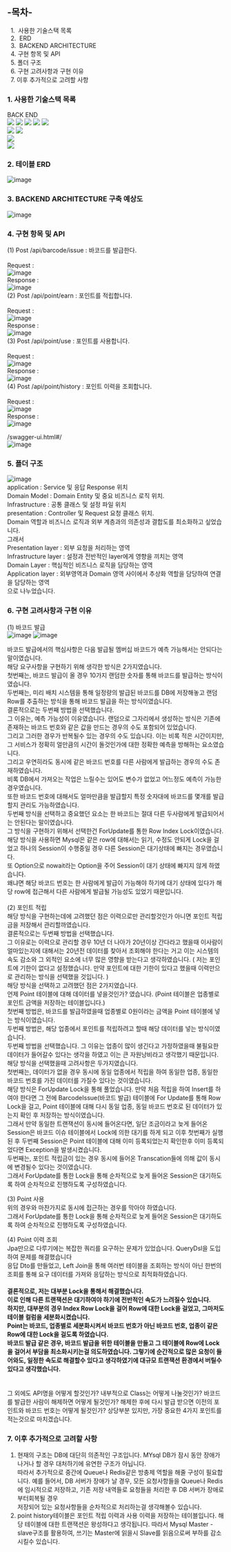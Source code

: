 
## -목차-
&nbsp;&nbsp;1.  사용한 기술스택 목록
<br>
&nbsp;&nbsp;2.  ERD
<br>
&nbsp;&nbsp;3.  BACKEND ARCHITECTURE
<br>
&nbsp;&nbsp;4.   구현 항목 및 API
<br>
&nbsp;&nbsp;5.   폴더 구조
<br>
&nbsp;&nbsp;6.   구현 고려사항과 구현 이유
<br>
&nbsp;&nbsp;7.   이후 추가적으로 고려할 사항
<br>

### 1. 사용한 기술스택 목록
BACK END<br/>
<img src="https://img.shields.io/badge/java-007396?style=for-the-badge&logo=Java&logoColor=white">
<img src="https://img.shields.io/badge/Spring Boot-6DB33F?style=for-the-badge&logo=Spring Boot&logoColor=white">
<img src="https://img.shields.io/badge/MySQL-007396?style=for-the-badge&logo=MySQL&logoColor=white">
<img src="https://img.shields.io/badge/AWS-007396?style=for-the-badge&logo=amazonaws&logoColor=white">
<img src="https://img.shields.io/badge/Spring data Jpa-231F20?style=for-the-badge&logo=Spring data Jpa&logoColor=white">  
<img src="https://img.shields.io/badge/Spring Validation-6DB33F?style=for-the-badge&logo=Spring Validation&logoColor=white">
<img src="https://img.shields.io/badge/Spring hateoas-231F20?style=for-the-badge&logo=Spring hateoas&logoColor=white">  
<img src="https://img.shields.io/badge/Swagger-231F20?style=for-the-badge&logo=Swagger&logoColor=white">  
<img src="https://img.shields.io/badge/querydsl-4479A1?style=for-the-badge&logo=querydsl&logoColor=white">

### 2. 테이블 ERD
![image](https://user-images.githubusercontent.com/31757314/180645966-59c0225e-98a3-49f6-830a-e1b04fbcf54d.png)

### 3. BACKEND ARCHITECTURE 구축 예상도
![image](https://user-images.githubusercontent.com/31757314/180651252-7a739d6b-69e4-419c-afb3-3fae12f87d46.png)

### 4. 구현 항목 및 API
(1) Post /api/barcode/issue : 바코드를 발급한다.<br/>
<br/>Request : <br/>
![image](https://user-images.githubusercontent.com/31757314/180654915-04add0ec-c3bb-454f-b2e6-539edaf6bdfc.png)
<br/>Response : <br/>
![image](https://user-images.githubusercontent.com/31757314/180654982-6653cbfa-76d0-4998-91a1-a3dcafecd7bf.png)
<br/>
(2) Post /api/point/earn : 포인트를 적립합니다.<br/>
<br/>Request : <br/>
![image](https://user-images.githubusercontent.com/31757314/180655163-1a184486-06a4-4429-8923-b6f64ef97492.png)
<br/>Response : <br/>
![image](https://user-images.githubusercontent.com/31757314/180655187-a96ac22c-66ac-4321-bc08-cf0b69901af4.png)
<br/>
(3) Post /api/point/use : 포인트를 사용합니다.<br/>
<br/>Request : <br/>
![image](https://user-images.githubusercontent.com/31757314/180655203-ac5ddefa-acee-4036-89be-f331fe86d7ce.png)
<br/>Response : <br/>
![image](https://user-images.githubusercontent.com/31757314/180655220-7c86cc9f-97bd-422a-a6f7-258d657f94ab.png)
<br/>
(4) Post /api/point/history : 포인트 이력을 조회합니다.<br/>
<br/>Request : <br/>
![image](https://user-images.githubusercontent.com/31757314/180655254-67b9e6ad-8952-4bbd-bd48-e072d74703c9.png)
<br/>Response : <br/>
![image](https://user-images.githubusercontent.com/31757314/180655274-cc088c93-b4f4-419c-a4a4-c5869677a7cf.png)
<br/> 

/swagger-ui.html#/<br/>
![image](https://user-images.githubusercontent.com/31757314/180652161-ec7c5c11-4980-428f-9084-e9043ed2a48b.png)

### 5. 폴더 구조
![image](https://user-images.githubusercontent.com/31757314/180652094-c07a789e-4868-4856-889d-de32e63c9b11.png)<br/>
application : Service 및 응답 Response 위치 <br/>
Domain Model : Domain Entity 및 중요 비즈니스 로직 위치.<br/>
Infrastructure : 공통 클래스 및 설정 파일 위치<br/>
presentation : Controller 및 Request 요청 클래스 위치.<br/>
Domain 역할과 비즈니스 로직과 외부 계층과의 의존성과 결합도를 최소화하고 싶었습니다.<br/>
그래서 <br/>
Presentation layer : 외부 요청을 처리하는 영역<br/>
Infrastructure layer : 설정과 전반적인 layer에게 영향을 끼치는 영역<br/>
Domain Layer : 핵심적인 비즈니스 로직을 담당하는 영역<br/>
Application layer : 외부영역과 Domain 영역 사이에서 추상화 역할을 담당하여 연결을 담당하는 영역<br/>
으로 나누었습니다.<br/>

### 6. 구현 고려사항과 구현 이유
(1) 바코드 발급<br/>
![image](https://user-images.githubusercontent.com/31757314/183233769-af038746-1928-4a0e-9337-a7330ddd2494.png)
![image](https://user-images.githubusercontent.com/31757314/183233779-b40891a1-7e07-40f0-8ffc-f9d9fa3072fe.png)

바코드 발급에서의 핵심사항은 다음 발급될 멤버십 바코드가 예측 가능해서는 안되다는 말이였습니다.<br/>
해당 요구사항을 구현하기 위해 생각한 방식은 2가지였습니다.<br/>
첫번째는, 바코드 발급이 올 경우 10가지 랜덤한 숫자를 통해 바코드를 발급하는 방식이였습니다.<br/>
두번째는, 미리 배치 시스템을 통해 일정량의 발급된 바코드를 DB에 저장해놓고 랜덤 Row를 추출하는 방식을 통해 바코드 발급을 하는 방식이였습니다.<br/>
결론적으로는 두번째 방법을 선택했습니다.<br/>
그 이유는, 예측 가능성이 이유였습니다. 랜덤으로 그자리에서 생성하는 방식은 기존에 존재하는 바코드 번호와 같은 값을 만드는 경우의 수도 포함되어 있었습니다.<br/>
그리고 그러한 경우가 반복될수 있는 경우의 수도 있습니다. 이는 비록 적은 시간이지만, 그 서비스가 정확히 얼만큼의 시간이 돌것인가에 대한 정확한 예측을 방해하는 요소였습니다.<br/> 그리고 우연히라도 동시에 같은 바코드 번호를 다른 사람에게 발급하는 경우의 수도  존재하였습니다.<br/>비록 DB에서 가져오는 작업은 느릴수는 있어도 변수가 없었고 어느정도 예측이 가능한 경우였습니다.<br/>또한 바코드 번호에 대해서도 얼마만큼을 발급할지 특정 숫자대에 바코드를 몇개를 발급할지 관리도 가능하였습니다.<br/> 
두번째 방식을 선택하고 중요했던 요소는 한 바코드는 절대 다른 두사람에게 발급되어서는 안된다는 말이였습니다.<br/>
그 방식을 구현하기 위해서 선택한건 ForUpdate를 통한 Row Index Lock이였습니다.<br/> 해당 방식을 사용하면 Mysql은 같은 row에 대해서는 읽기, 수정도 안되게 Lock을 걸었고 하나의 Session이 수행중일 경우 다른 Session은 대기상태에 빠지는 경우였습니다.<br/>
또 Option으로 nowait라는 Option을 주어 Session이 대기 상태에 빠지지 않게 하였습니다. <br/>왜냐면 해당 바코드 번호는 한 사람에게 발급이 가능해야 하기에 대기 상태에 있다가 해당 row에 접근해서 다른 사람에게 발급될 가능성도 있었기 때문입니다.
<br/><br/>
(2) 포인트 적립<br/>
해당 방식을 구현하는데에 고려했던 점은 이력으로만 관리할것인가 아니면 포인트 적립금을 저장해서 관리할까였습니다.<br/>
결론적으로는 두번째 방법을 선택했습니다.<br/>
그 이유로는 이력으로 관리할 경우 10년 더 나아가 20년이상 간다라고 했을때 이사람이 얼마있는지에 대해서는 20년전 데이터를 찾아서 조회해야 한다는 거고 이는 시스템의 속도 감소와 그 외적인 요소에 너무 많은 영향을 받는다고 생각하였습니다. ( 저는 포인트에 기한이 없다고 설정했습니다. 만약 포인트에 대한 기한이 있다고 했을때 이력만으로 관리하는 방식을 선택했을 것입니다. )<br/>
해당 방식을 선택하고 고려했던 점은 2가지였습니다.<br/>
언제 Point 테이블에 대해 데이터를 넣을것인가? 였습니다. (Point 테이블은 업종별로 포인트 금액을 저장하는 테이블입니다.)<br/>
첫번째 방법은, 바코드를 발급하였을때 업종별로 0원이라는 금액을 Point 테이블에 넣는 방식이였습니다.<br/>
두번째 방법은, 해당 업종에서 포인트를 적립하려고 할때 해당 데이터를 넣는 방식이였습니다.<br/>
두번째 방법을 선택했습니다. 그 이유는 업종이 많이 생긴다고 가정하였을때 불필요한 데이터가 들어갈수 있다는 생각을 하였고 이는 큰 자원낭비라고 생각했기 때문입니다.<br/>
해당 방식을 선택했을때 고려사항은 두가지였습니다.<br/>
첫번째는, 데이터가 없을 경우 동시에 동일 업종에서 적립을 하여 동일한 업종, 동일한 바코드 번호를 가진 데이터를 가질수 있다는 것이였습니다.<br/>
해당 방식은 ForUpdate Lock을 통해 풀었습니다. 만약 처음 적립을 하여 Insert를 하여야 한다면 그 전에 BarcodeIssue(바코드 발급) 테이블에 For Update를 통해 Row Lock을 걸고, Point 테이블에 대해 다시 동일 업종, 동일 바코드 번호로 된 데이터가 있는지 확인 후 저장하는 방식이였습니다. <br/>그래서 만약 동일한 트랜잭션이 동시에 들어온다면, 일단 조금이라고 늦게 들어온 Session은 바코드 이슈 테이블에서 Lock에 의한 대기를 하게 되고 이후 첫번째가 실행된 후 두번째 Session은 Point 테이블에 대해 이미 등록되었는지 확인한후 이미 등록되었다면 Exception을 발생시켰습니다.<br/>
두번째는, 포인트 적립금이 있는 경우 동시에 들어온 Transcation들에 의해 값이 동시에 변경될수 있다는 것이였습니다.<br/> 그래서 ForUpdate를 통한 Lock을 통해 순차적으로 늦게 들어온 Session은 대기하도록 하여 순차적으로 진행하도록 구성하였습니다.<br/>

(3) Point 사용<br/>
위의 경우와 마찬가지로 동시에 접근하는 경우를 막아야 하였습니다.<br/> 그래서 ForUpdate를 통한 Lock을 통해 순차적으로 늦게 들어온 Session은 대기하도록 하여 순차적으로 진행하도록 구성하였습니다.<br/>

(4) Point 이력 조회<br/>
Jpa만으로 다루기에는 복잡한 쿼리를 요구하는 문제가 있었습니다. QueryDsl을 도입하여 문제를 해결했습니다<br/>
응답 Dto를 만들었고, Left Join을 통해 여러번 테이블을 조회하는 방식이 아닌 한번의 조회를 통해 요구 데이터를 가져와 응답하는 방식으로 최적화하였습니다.


#### 결론적으로, 저는 대부분 Lock을 통해서 해결했습니다. <br/>이로 인해 다른 트랜잭션은 대기하여야 하기에 전반적인 속도가 느려질수 있습니다.<br/> 하지만, 대부분의 경우 Index Row Lock을 걸어 Row에 대한 Lock을 걸었고, 그마저도 테이블 컬럼을 세분화시켰습니다. <br/>Point는 바코드, 업종별로 세분화시켜서 바코드 번호가 아닌 바코드 번호, 업종이 같은 Row에 대한 Lock을 걸도록 하였습니다. <br/>바코드 발급 같은 경우, 바코드 발급을 위한 테이블을 만들고 그 테이블에 Row에 Lock을 걸어서 부담을 최소화시키는걸 의도하였습니다. 그렇기에 순간적으로 많은 요청이 들어와도, 일정한 속도로 해결할수 있다고 생각하였기에 대규모 트랜잭션 환경에서 버틸수 있다고 생각했습니다.

<br/>
그 외에도 API명을 어떻게 할것인가? 내부적으로 Class는 어떻게 나눌것인가? 바코드를 발급한 사람이 해제하면 어떻게 될것인가? 해제한 후에 다시 발급 받으면 이전의 포인트와 바코드 번호는 어떻게 될것인가? 상당부분 있지만, 가장 중요한 4가지 포인트를 적는것으로 마치겠습니다.

### 7. 이후 추가적으로 고려할 사항
1. 현재의 구조는 DB에 대단히 의존적인 구조입니다. MYsql DB가 잠시 동안 장애가 나거나 할 경우 대처하기에 유연한 구조가 아닙니다.<br/>
   따라서 추가적으로 중간에 Queue나 Redis같은 방충제 역할을 해줄 구성이 필요합니다.
   예를 들어서, DB 서버가 장애가 날 경우, 모든 요청사항들을 Queue나 Redis에 임시적으로 저장하고, 기존 저장 내역들로 요청들을 처리한 후 DB 서버가 장애로부터회복될 경우<br/>
   저장되어 있는 요청사항들을 순차적으로 처리하는걸 생각해볼수 있습니다.
2. point history테이블은 포인트 적립 이력과 사용 이력을 저장하는 테이블입니다. 해당 테이블에 대한 트랜잭션은 왕성하다고 생각됩니다. 따라서 Mysql Master - slave구조를 활용하여, 쓰기는 Master에 읽을시 Slave를 읽음으로써 부하를 감소시킬수 있습니다.
